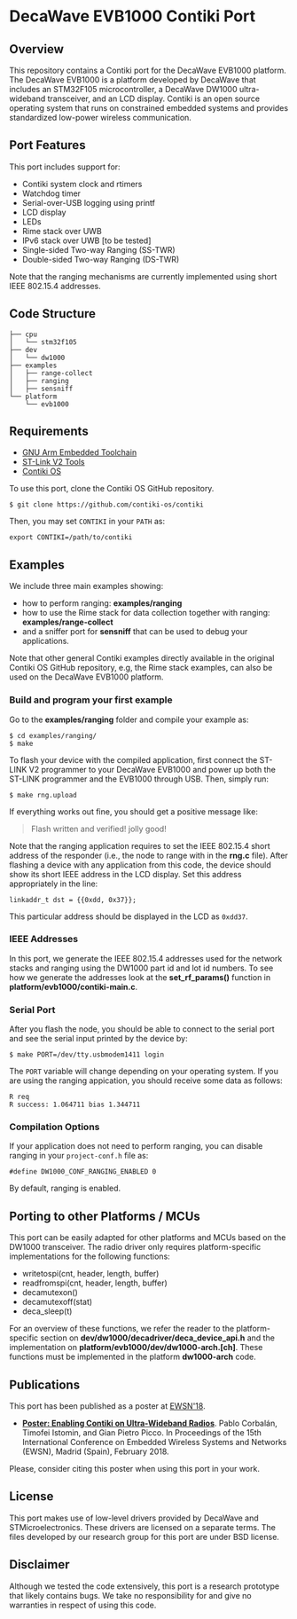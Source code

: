 # DecaWave EVB1000 Contiki Port 

## Overview
This repository contains a Contiki port for the DecaWave EVB1000 platform. The DecaWave EVB1000 is a platform developed by DecaWave that includes an STM32F105 microcontroller, a DecaWave DW1000 ultra-wideband transceiver, and an LCD display. Contiki is an open source operating system that runs on constrained embedded systems and provides standardized low-power wireless communication.

## Port Features
This port includes support for:
* Contiki system clock and rtimers
* Watchdog timer
* Serial-over-USB logging using printf
* LCD display
* LEDs
* Rime stack over UWB
* IPv6 stack over UWB [to be tested]
* Single-sided Two-way Ranging (SS-TWR)
* Double-sided Two-way Ranging (DS-TWR)

Note that the ranging mechanisms are currently implemented using short IEEE 802.15.4 addresses.

## Code Structure
```
├── cpu
│   └── stm32f105
├── dev
│   └── dw1000
├── examples
│   ├── range-collect
│   ├── ranging
│   ├── sensniff
└── platform
    └── evb1000
```

## Requirements
* [GNU Arm Embedded Toolchain](https://developer.arm.com/open-source/gnu-toolchain/gnu-rm)
* [ST-Link V2 Tools](https://github.com/texane/stlink)
* [Contiki OS](https://github.com/contiki-os/contiki)

To use this port, clone the Contiki OS GitHub repository.
```
$ git clone https://github.com/contiki-os/contiki
```

Then, you may set `CONTIKI` in your `PATH` as:
```
export CONTIKI=/path/to/contiki
```

## Examples
We include three main examples showing:
- how to perform ranging: **examples/ranging**
- how to use the Rime stack for data collection together with ranging: **examples/range-collect**
- and a sniffer port for **sensniff** that can be used to debug your applications.

Note that other general Contiki examples directly available in the original Contiki OS GitHub repository, e.g,
the Rime stack examples, can also be used on the DecaWave EVB1000 platform.

### Build and program your first example
Go to the **examples/ranging** folder and compile your example as:

```
$ cd examples/ranging/
$ make 
```

To flash your device with the compiled application, first connect the ST-LINK V2 programmer to your 
DecaWave EVB1000 and power up both the ST-LINK programmer and the EVB1000 through USB. Then, simply run:

```
$ make rng.upload
```

If everything works out fine, you should get a positive message like: 
> Flash written and verified! jolly good!

Note that the ranging application requires to set the IEEE 802.15.4 short address of the responder (i.e., the node 
to range with in the **rng.c** file). After flashing a device with any application from this code, the device should
show its short IEEE address in the LCD display. Set this address appropriately in the line:
```
linkaddr_t dst = {{0xdd, 0x37}};
```
This particular address should be displayed in the LCD as `0xdd37`.

### IEEE Addresses
In this port, we generate the IEEE 802.15.4 addresses used for the network stacks and ranging 
using the DW1000 part id and lot id numbers. To see how we generate the addresses look at 
the **set_rf_params()** function in **platform/evb1000/contiki-main.c**.

### Serial Port 
After you flash the node, you should be able to connect to the serial port and see the serial input printed by the device by:
```
$ make PORT=/dev/tty.usbmodem1411 login
```

The `PORT` variable will change depending on your operating system.
If you are using the ranging appication, you should receive some data as follows:
```
R req
R success: 1.064711 bias 1.344711
```

### Compilation Options
If your application does not need to perform ranging, you can disable ranging in your `project-conf.h` file as:
```
#define DW1000_CONF_RANGING_ENABLED 0
```
By default, ranging is enabled.

## Porting to other Platforms / MCUs
This port can be easily adapted for other platforms and MCUs based on the DW1000 transceiver. The radio driver only requires platform-specific implementations for the following functions:
* writetospi(cnt, header, length, buffer)
* readfromspi(cnt, header, length, buffer)
* decamutexon()
* decamutexoff(stat)
* deca_sleep(t)

For an overview of these functions, we refer the reader to the platform-specific section on **dev/dw1000/decadriver/deca_device_api.h** and
the implementation on **platform/evb1000/dev/dw1000-arch.[ch]**. These functions must be implemented in the platform **dw1000-arch** code.

## Publications
This port has been published as a poster at [EWSN'18](https://ewsn2018.networks.imdea.org).

* **[Poster: Enabling Contiki on Ultra-Wideband Radios](http://pablocorbalan.com/docs/posters/ewsn18-contikiuwb.pdf)**.
Pablo Corbalán, Timofei Istomin, and Gian Pietro Picco. In Proceedings of the 15th International Conference on Embedded Wireless Systems and Networks (EWSN), Madrid (Spain), February 2018.

Please, consider citing this poster when using this port in your work.

## License
This port makes use of low-level drivers provided by DecaWave and STMicroelectronics. These drivers are licensed on a separate terms.
The files developed by our research group for this port are under BSD license.

## Disclaimer
Although we tested the code extensively, this port is a research prototype that likely contains bugs. We take no responsibility for and give no warranties in respect of using this code.
